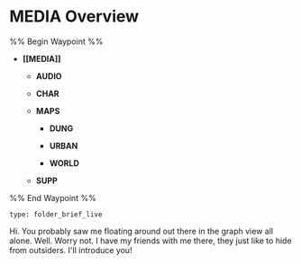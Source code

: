 # MEDIA Overview
%% Begin Waypoint %%
- **[[MEDIA]]**
	- **AUDIO**

	- **CHAR**

	- **MAPS**
		- **DUNG**
		- **URBAN**

		- **WORLD**

	- **SUPP**


%% End Waypoint %%
 
```ccard
type: folder_brief_live
```
 
Hi. You probably saw me floating around out there in the graph view all alone. Well. Worry not. I have my friends with me there, they just like to hide from outsiders. I'll introduce you!